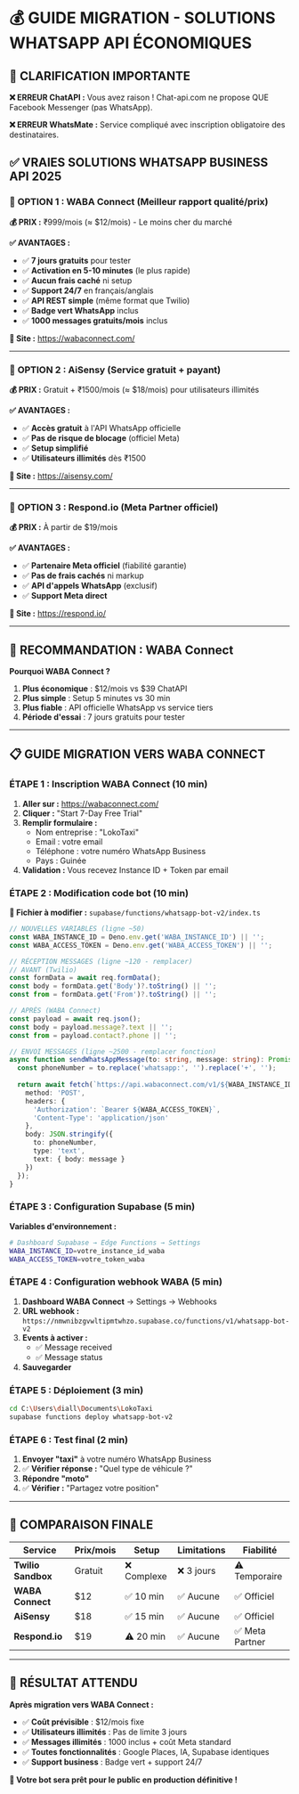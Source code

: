 # 💰 GUIDE MIGRATION - SOLUTIONS WHATSAPP API ÉCONOMIQUES

## 🚨 CLARIFICATION IMPORTANTE

**❌ ERREUR ChatAPI :** Vous avez raison ! Chat-api.com ne propose QUE Facebook Messenger (pas WhatsApp).

**❌ ERREUR WhatsMate :** Service compliqué avec inscription obligatoire des destinataires.

## ✅ VRAIES SOLUTIONS WHATSAPP BUSINESS API 2025

### 🥇 **OPTION 1 : WABA Connect (Meilleur rapport qualité/prix)**

**💰 PRIX :** ₹999/mois (≈ $12/mois) - Le moins cher du marché

**✅ AVANTAGES :**
- ✅ **7 jours gratuits** pour tester
- ✅ **Activation en 5-10 minutes** (le plus rapide)
- ✅ **Aucun frais caché** ni setup
- ✅ **Support 24/7** en français/anglais
- ✅ **API REST simple** (même format que Twilio)
- ✅ **Badge vert WhatsApp** inclus
- ✅ **1000 messages gratuits/mois** inclus

**🔗 Site :** https://wabaconnect.com/

---

### 🥈 **OPTION 2 : AiSensy (Service gratuit + payant)**

**💰 PRIX :** Gratuit + ₹1500/mois (≈ $18/mois) pour utilisateurs illimités

**✅ AVANTAGES :**
- ✅ **Accès gratuit** à l'API WhatsApp officielle
- ✅ **Pas de risque de blocage** (officiel Meta)
- ✅ **Setup simplifié**
- ✅ **Utilisateurs illimités** dès ₹1500

**🔗 Site :** https://aisensy.com/

---

### 🥉 **OPTION 3 : Respond.io (Meta Partner officiel)**

**💰 PRIX :** À partir de $19/mois

**✅ AVANTAGES :**
- ✅ **Partenaire Meta officiel** (fiabilité garantie)
- ✅ **Pas de frais cachés** ni markup
- ✅ **API d'appels WhatsApp** (exclusif)
- ✅ **Support Meta direct**

**🔗 Site :** https://respond.io/

---

## 🎯 **RECOMMANDATION : WABA Connect**

**Pourquoi WABA Connect ?**
1. **Plus économique** : $12/mois vs $39 ChatAPI
2. **Plus simple** : Setup 5 minutes vs 30 min
3. **Plus fiable** : API officielle WhatsApp vs service tiers
4. **Période d'essai** : 7 jours gratuits pour tester

---

## 📋 **GUIDE MIGRATION VERS WABA CONNECT**

### **ÉTAPE 1 : Inscription WABA Connect (10 min)**

1. **Aller sur :** https://wabaconnect.com/
2. **Cliquer :** "Start 7-Day Free Trial"
3. **Remplir formulaire :**
   - Nom entreprise : "LokoTaxi"
   - Email : votre email
   - Téléphone : votre numéro WhatsApp Business
   - Pays : Guinée
4. **Validation :** Vous recevez Instance ID + Token par email

### **ÉTAPE 2 : Modification code bot (10 min)**

**📁 Fichier à modifier :** `supabase/functions/whatsapp-bot-v2/index.ts`

```typescript
// NOUVELLES VARIABLES (ligne ~50)
const WABA_INSTANCE_ID = Deno.env.get('WABA_INSTANCE_ID') || '';
const WABA_ACCESS_TOKEN = Deno.env.get('WABA_ACCESS_TOKEN') || '';

// RÉCEPTION MESSAGES (ligne ~120 - remplacer)
// AVANT (Twilio)
const formData = await req.formData();
const body = formData.get('Body')?.toString() || '';
const from = formData.get('From')?.toString() || '';

// APRÈS (WABA Connect)
const payload = await req.json();
const body = payload.message?.text || '';
const from = payload.contact?.phone || '';

// ENVOI MESSAGES (ligne ~2500 - remplacer fonction)
async function sendWhatsAppMessage(to: string, message: string): Promise<Response> {
  const phoneNumber = to.replace('whatsapp:', '').replace('+', '');
  
  return await fetch(`https://api.wabaconnect.com/v1/${WABA_INSTANCE_ID}/messages`, {
    method: 'POST',
    headers: {
      'Authorization': `Bearer ${WABA_ACCESS_TOKEN}`,
      'Content-Type': 'application/json'
    },
    body: JSON.stringify({
      to: phoneNumber,
      type: 'text',
      text: { body: message }
    })
  });
}
```

### **ÉTAPE 3 : Configuration Supabase (5 min)**

**Variables d'environnement :**
```bash
# Dashboard Supabase → Edge Functions → Settings
WABA_INSTANCE_ID=votre_instance_id_waba
WABA_ACCESS_TOKEN=votre_token_waba
```

### **ÉTAPE 4 : Configuration webhook WABA (5 min)**

1. **Dashboard WABA Connect** → Settings → Webhooks
2. **URL webhook :** `https://nmwnibzgvwltipmtwhzo.supabase.co/functions/v1/whatsapp-bot-v2`
3. **Events à activer :**
   - ✅ Message received
   - ✅ Message status
4. **Sauvegarder**

### **ÉTAPE 5 : Déploiement (3 min)**

```bash
cd C:\Users\diall\Documents\LokoTaxi
supabase functions deploy whatsapp-bot-v2
```

### **ÉTAPE 6 : Test final (2 min)**

1. **Envoyer "taxi"** à votre numéro WhatsApp Business
2. ✅ **Vérifier réponse :** "Quel type de véhicule ?"
3. **Répondre "moto"**
4. ✅ **Vérifier :** "Partagez votre position"

---

## 🔄 **COMPARAISON FINALE**

| Service | Prix/mois | Setup | Limitations | Fiabilité |
|---------|-----------|-------|-------------|-----------|
| **Twilio Sandbox** | Gratuit | ❌ Complexe | ❌ 3 jours | ⚠️ Temporaire |
| **WABA Connect** | $12 | ✅ 10 min | ✅ Aucune | ✅ Officiel |
| **AiSensy** | $18 | ✅ 15 min | ✅ Aucune | ✅ Officiel |
| **Respond.io** | $19 | ⚠️ 20 min | ✅ Aucune | ✅ Meta Partner |

---

## 🎯 **RÉSULTAT ATTENDU**

**Après migration vers WABA Connect :**
- ✅ **Coût prévisible** : $12/mois fixe
- ✅ **Utilisateurs illimités** : Pas de limite 3 jours
- ✅ **Messages illimités** : 1000 inclus + coût Meta standard
- ✅ **Toutes fonctionnalités** : Google Places, IA, Supabase identiques
- ✅ **Support business** : Badge vert + support 24/7

**🚀 Votre bot sera prêt pour le public en production définitive !**